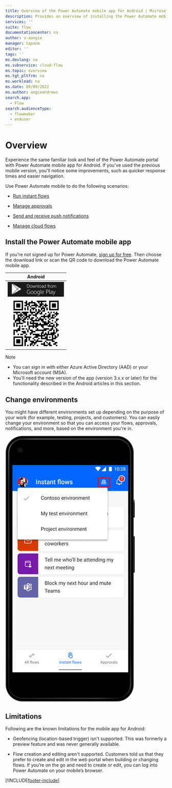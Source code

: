 ```yaml
---
title: Overview of the Power Automate mobile app for Android | Microsoft Docs
description: Provides an overview of installing the Power Automate mobile app for Android, changing environments, and limitations of the app.
services: ''
suite: flow
documentationcenter: na
author: v-aangie
manager: tapanm
editor: ''
tags: ''
ms.devlang: na
ms.subservice: cloud-flow
ms.topic: overview
ms.tgt_pltfrm: na
ms.workload: na
ms.date: 09/09/2022
ms.author: angieandrews
search.app: 
  - Flow
search.audienceType: 
  - flowmaker
  - enduser
---
```

# Overview

Experience the same familiar look and feel of the Power Automate portal with Power Automate mobile app for Android. If you've used the previous mobile version, you'll notice some improvements, such as quicker response times and easier navigation.

Use Power Automate mobile to do the following scenarios:

- [Run instant flows](run-instant-flows.md)

- [Manage approvals](manage-approvals.md)

- [Send and receive push notifications](send-receive-push.md)

- [Manage cloud flows](manage-cloud-flows.md)

## Install the Power Automate mobile app

If you're not signed up for Power Automate, [sign up for free](../sign-up-sign-in.md). Then choose the download link or scan the QR code to download the Power Automate mobile app.

| Android |
| :---:   |
| [![Download the Power Automate mobile app for Android from Google Play.](media/google-play.png "Download Power Automate from Google Play")](https://play.google.com/store/apps/details?id=com.microsoft.flow)   |
| ![The Power Automate mobile app for Android QR code.](../media/android/android-mobile-qrcode.png "The Power Automate mobile app for Android QR code")  |

> [!NOTE]
> - You can sign in with either Azure Active Directory (AAD) or your Microsoft account (MSA).
> - You'll need the new version of the app (version 3.x.x or later) for the functionality described in the Android articles in this section.

## Change environments

You might have different environments set up depending on the purpose of your work (for example, testing, projects, and customers). You can easily change your environment so that you can access your flows, approvals, notifications, and more, based on the environment you're in.

![Screenshot of environments icon.](media/environment.png "Environments")
 
## Limitations

Following are the known limitations for the mobile app for Android:

- Geofencing (location-based trigger) isn't supported. This was formerly a preview feature and was never generally available.

- Flow creation and editing aren't supported. Customers told us that they prefer to create and edit in the web portal when building or changing flows. If you’re on the go and need to create or edit, you can log into Power Automate on your mobile’s browser.

[!INCLUDE[footer-include](../includes/footer-banner.md)]